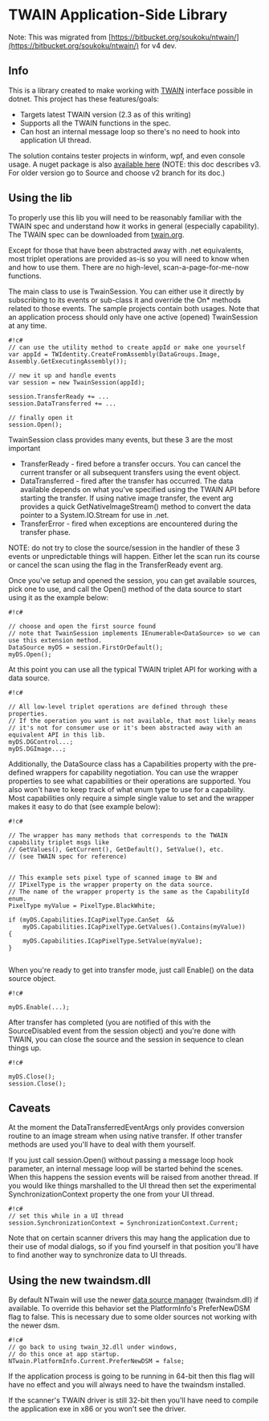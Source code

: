 # TWAIN Application-Side Library

Note: This was migrated from [https://bitbucket.org/soukoku/ntwain/](https://bitbucket.org/soukoku/ntwain/) for v4 dev.

## Info
This is a library created to make working with [TWAIN](http://twain.org/) interface possible in dotnet. 
This project has these features/goals:

* Targets latest TWAIN version (2.3 as of this writing)
* Supports all the TWAIN functions in the spec.
* Can host an internal message loop so there's no need to hook into application UI thread.
 
The solution contains tester projects in winform, wpf, and even console usage. 
A nuget package is also [available here](https://www.nuget.org/packages/ntwain) 
(NOTE: this doc describes v3. For older version go to Source and choose v2 branch for its doc.)

## Using the lib
To properly use this lib you will need to be reasonably familiar with the TWAIN spec
and understand how it works in general (especially capability). 
The TWAIN spec can be downloaded from [twain.org](http://twain.org/). 

Except for those that have been abstracted away with .net equivalents, most triplet operations are 
provided as-is so you will need to know when and how to use them. 
There are no high-level, scan-a-page-for-me-now functions.

The main class to use is TwainSession. You can either use it directly by subscribing
to its events or sub-class it and override the On* methods related to those events.
The sample projects contain both usages. Note that an application process should only
have one active (opened) TwainSession at any time.

```
#!c#
// can use the utility method to create appId or make one yourself
var appId = TWIdentity.CreateFromAssembly(DataGroups.Image, Assembly.GetExecutingAssembly());

// new it up and handle events
var session = new TwainSession(appId);

session.TransferReady += ...
session.DataTransferred += ...

// finally open it
session.Open();

```

TwainSession class provides many events, but these 3 are the most important

* TransferReady - fired before a transfer occurs. You can cancel the current transfer 
or all subsequent transfers using the event object.
* DataTransferred - fired after the transfer has occurred. The data available depends on 
what you've specified using the TWAIN API before starting the transfer. If using native image transfer, the event arg provides a quick GetNativeImageStream() method to convert the
data pointer to a System.IO.Stream for use in .net.
* TransferError - fired when exceptions are encountered during the transfer phase. 

NOTE: do not try to close the source/session in the handler of these 3 events or 
unpredictable things will happen. Either let the scan run its course or cancel the scan using the flag 
in the TransferReady event arg.

Once you've setup and opened the session, you can get available sources, pick one to use,
and call the Open() method of the data source to start using it as the example below:


```
#!c#

// choose and open the first source found
// note that TwainSession implements IEnumerable<DataSource> so we can use this extension method.
DataSource myDS = session.FirstOrDefault();
myDS.Open();

```

At this point you can use all the typical TWAIN triplet API for working with a data source.


```
#!c#

// All low-level triplet operations are defined through these properties.
// If the operation you want is not available, that most likely means 
// it's not for consumer use or it's been abstracted away with an equivalent API in this lib.
myDS.DGControl...;
myDS.DGImage...;

```

Additionally, the DataSource class has a Capabilities property with the pre-defined wrappers for capability negotiation. You can use the wrapper properties to see what capabilities or their operations are supported. You also won't have to keep track of what enum type to use for a capability. Most capabilities only require a simple single value to set
and the wrapper makes it easy to do that (see example below):


```
#!c#

// The wrapper has many methods that corresponds to the TWAIN capability triplet msgs like
// GetValues(), GetCurrent(), GetDefault(), SetValue(), etc.
// (see TWAIN spec for reference)


// This example sets pixel type of scanned image to BW and
// IPixelType is the wrapper property on the data source.
// The name of the wrapper property is the same as the CapabilityId enum.
PixelType myValue = PixelType.BlackWhite; 

if (myDS.Capabilities.ICapPixelType.CanSet  &&
    myDS.Capabilities.ICapPixelType.GetValues().Contains(myValue))
{
    myDS.Capabilities.ICapPixelType.SetValue(myValue);
}


```


When you're ready to get into transfer mode, just call Enable() on the data source object.

```
#!c#

myDS.Enable(...);

```

After transfer has completed (you are notified of this with the SourceDisabled event from the session object) and you're done with TWAIN, you can close the source and the session in sequence to clean things up.

```
#!c#

myDS.Close();
session.Close();

```


## Caveats
At the moment the DataTransferredEventArgs only provides conversion routine to 
an image stream when using native transfer.
If other transfer methods are used you'll have to deal with them yourself.

If you just call session.Open() without passing a message loop hook parameter, an 
internal message loop will be started behind the scenes. When this happens the session events will be raised from another thread. 
If you would like things marshalled to the UI thread then set the experimental SynchronizationContext property the one from your UI thread. 

```
#!c#
// set this while in a UI thread
session.SynchronizationContext = SynchronizationContext.Current;

```
Note that on certain scanner drivers this may hang the 
application due to their use of modal dialogs, so if you find yourself in that position 
you'll have to find another way to synchronize data to UI threads. 


## Using the new twaindsm.dll
By default NTwain will use the newer [data source manager](http://sourceforge.net/projects/twain-dsm/files/TWAIN%20DSM%202%20Win/)
(twaindsm.dll) if available. To override this behavior
set the PlatformInfo's PreferNewDSM flag to false. This is necessary due to some older sources not working with the newer dsm.

```
#!c#
// go back to using twain_32.dll under windows,
// do this once at app startup.
NTwain.PlatformInfo.Current.PreferNewDSM = false;

```


If the application process is going to be running in 64-bit then this flag will have no effect and you will 
always need to have the twaindsm installed. 

If the scanner's TWAIN driver is still 32-bit then you'll have need to compile the application exe in x86 or you won't see the driver.
